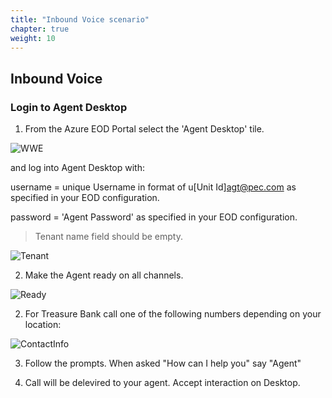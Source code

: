 ```yaml
---
title: "Inbound Voice scenario"
chapter: true
weight: 10
---
```



## Inbound Voice

### Login to Agent Desktop


1. From the Azure EOD Portal select the 'Agent Desktop' tile.

![WWE](/images/file_1622753076476_azureAgtDeskTile.png)

and log into Agent Desktop with:

username = unique Username in format of u[Unit Id]agt@pec.com as specified in your EOD configuration.

password = 'Agent Password' as specified in your EOD configuration.

> Tenant name field should be empty.

![Tenant](/images/file_1604334999711_gecEODWorkshopAdLogin.jpg)


2. Make the Agent ready on all channels.

![Ready](/images/WWE9_Agent_Ready.png)


2. For Treasure Bank call one of the following numbers depending on your location:

 ![ContactInfo](/images/TreasureBankContactVoice.PNG)

 
3. Follow the prompts. When asked "How can I help you" say "Agent"

4. Call will be delevired to your agent. Accept interaction on Desktop.



